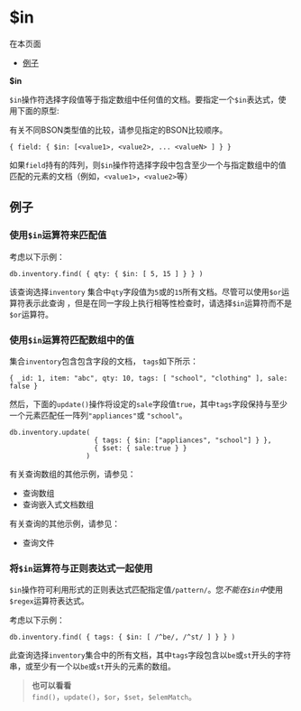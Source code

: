 # [ ](#)$in

[]()

在本页面

*   [例子](#examples)

**$in**

`$in`操作符选择字段值等于指定数组中任何值的文档。要指定一个`$in`表达式，使用下面的原型:

有关不同BSON类型值的比较，请参见指定的BSON比较顺序。

```
{ field: { $in: [<value1>, <value2>, ... <valueN> ] } }
```

如果`field`持有的阵列，则`$in`操作符选择字段中包含至少一个与指定数组中的值匹配的元素的文档（例如，`<value1>`，`<value2>`等）

## <span id="examples">例子</span>

### 使用`$in`运算符来匹配值

考虑以下示例：

```
db.inventory.find( { qty: { $in: [ 5, 15 ] } } )
```

该查询选择`inventory` 集合中`qty`字段值为`5`或的`15`所有文档。尽管可以使用`$or`运算符表示此查询 ，但是在同一字段上执行相等性检查时，请选择`$in`运算符而不是`$or`运算符。

### 使用`$in`运算符匹配数组中的值

集合`inventory`包含包含字段的文档， `tags`如下所示：

```
{ _id: 1, item: "abc", qty: 10, tags: [ "school", "clothing" ], sale: false }
```

然后，下面的`update()`操作将设定的`sale`字段值`true`，其中`tags`字段保持与至少一个元素匹配任一阵列`"appliances"`或 `"school"`。

```
db.inventory.update(
                     { tags: { $in: ["appliances", "school"] } },
                     { $set: { sale:true } }
                   )
```

有关查询数组的其他示例，请参见：

- 查询数组
- 查询嵌入式文档数组

有关查询的其他示例，请参见：

- 查询文件

### 将`$in`运算符与正则表达式一起使用

`$in`操作符可利用形式的正则表达式匹配指定值`/pattern/`。您*不能在`$in`中*使用`$regex`运算符表达式。

考虑以下示例：

```
db.inventory.find( { tags: { $in: [ /^be/, /^st/ ] } } )
```

此查询选择`inventory`集合中的所有文档，其中`tags`字段包含以`be`或`st`开头的字符串，或至少有一个以`be`或`st`开头的元素的数组。

> **也可以看看**<br />
> `find()`，`update()`，`$or`，`$set`，`$elemMatch`。

